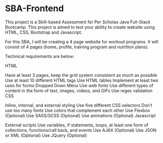 # SBA-Frontend

This project is a Skill-based Assessment for Per Scholas Java Full-Stack Bootcamp. This project is aimed to test your ability to create website using HTML, CSS, Bootstrap and Javascript. 

For this SBA, I will be creating a 4 page website for workout programs. It will consist of 4 pages (home, profile, training program and nutrition plans). 

Technical requirements are below:

HTML

Have at least 3 pages, keep the grid system consistent as much as possible
Use at least 10 different HTML tags
Use HTML tables
Implement at least two uses for forms
Dropped Down Menu 
Use web fonts
Use different types of content in the form of text, images, videos, and GIFs
Use regex validation
CSS

Inline, internal, and external styling
Use five different CSS selectors
Don’t use too many fonts
Use colors that complement each other
Use Flexbox (Optional)
Use SASS/SCSS (Optional)
Use animations (Optional)
Javascript

External scripts
Use variables, if statements, loops, at least one form of collections, functions/call back, and events
Use AJAX (Optional) 
Use JSON or XML (Optional)
Use JQuery (Optional)
